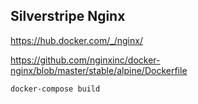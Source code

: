 Silverstripe Nginx
--------------

https://hub.docker.com/_/nginx/

https://github.com/nginxinc/docker-nginx/blob/master/stable/alpine/Dockerfile


```bash
docker-compose build
```
